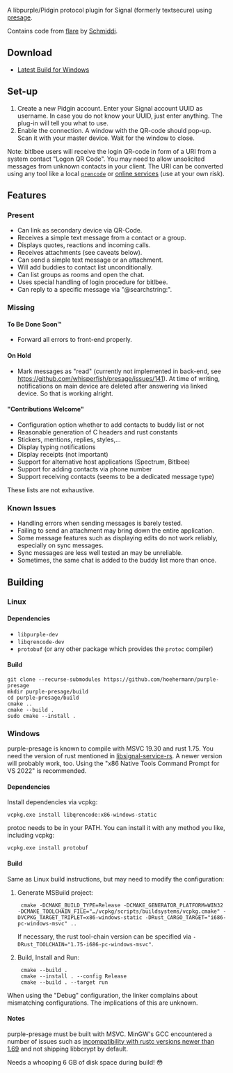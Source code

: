 A libpurple/Pidgin protocol plugin for Signal (formerly textsecure) using [presage](https://github.com/whisperfish/presage).

Contains code from [flare](https://gitlab.com/schmiddi-on-mobile/flare) by [Schmiddi](https://github.com/Schmiddiii).

## Download

* [Latest Build for Windows](https://nightly.link/hoehermann/purple-presage/workflows/build/master/libpresage.dll.zip)

## Set-up

1. Create a new Pidgin account. Enter your Signal account UUID as username. In case you do not know your UUID, just enter anything. The plug-in will tell you what to use.
2. Enable the connection. A window with the QR-code should pop-up. Scan it with your master device. Wait for the window to close.

Note: bitlbee users will receive the login QR-code in form of a URI from a system contact "Logon QR Code". You may need to allow unsolicited messages from unknown contacts in your client. The URI can be converted using any tool like a local [`qrencode`](https://www.shellhacks.com/qr-code-generator-windows-linux-macos/) or [online services](https://www.the-qrcode-generator.com/) (use at your own risk).

## Features

### Present

* Can link as secondary device via QR-Code.
* Receives a simple text message from a contact or a group.
* Displays quotes, reactions and incoming calls.
* Receives attachments (see caveats below).
* Can send a simple text message or an attachment.
* Will add buddies to contact list unconditionally.
* Can list groups as rooms and open the chat.
* Uses special handling of login procedure for bitlbee.
* Can reply to a specific message via "@searchstring:".

### Missing

#### To Be Done Soon™

* Forward all errors to front-end properly.

#### On Hold

* Mark messages as "read" (currently not implemented in back-end, see https://github.com/whisperfish/presage/issues/141). At time of writing, notifications on main device are deleted after answering via linked device. So that is working alright.

#### "Contributions Welcome"

* Configuration option whether to add contacts to buddy list or not
* Reasonable generation of C headers and rust constants
* Stickers, mentions, replies, styles,…
* Display typing notifications
* Display receipts (not important)
* Support for alternative host applications (Spectrum, Bitlbee)
* Support for adding contacts via phone number
* Support receiving contacts (seems to be a dedicated message type)

These lists are not exhaustive.

### Known Issues

* Handling errors when sending messages is barely tested.
* Failing to send an attachment may bring down the entire application.
* Some message features such as displaying edits do not work reliably, especially on sync messages.
* Sync messages are less well tested an may be unreliable.
* Sometimes, the same chat is added to the buddy list more than once.

## Building

### Linux

#### Dependencies

* `libpurple-dev`
* `libqrencode-dev`
* `protobuf` (or any other package which provides the `protoc` compiler)

#### Build

    git clone --recurse-submodules https://github.com/hoehermann/purple-presage
    mkdir purple-presage/build
    cd purple-presage/build
    cmake ..
    cmake --build .
    sudo cmake --install .

### Windows

purple-presage is known to compile with MSVC 19.30 and rust 1.75. You need the version of rust mentioned in [libsignal-service-rs](https://github.com/whisperfish/libsignal-service-rs/tree/main#note-on-supported-rust-versions). A newer version will probably work, too. Using the "x86 Native Tools Command Prompt for VS 2022" is recommended.

#### Dependencies

Install dependencies via vcpkg:

    vcpkg.exe install libqrencode:x86-windows-static

protoc needs to be in your PATH. You can install it with any method you like, including vcpkg:

    vcpkg.exe install protobuf

#### Build

Same as Linux build instructions, but may need to modify the configuration:

1. Generate MSBuild project:

        cmake -DCMAKE_BUILD_TYPE=Release -DCMAKE_GENERATOR_PLATFORM=WIN32 -DCMAKE_TOOLCHAIN_FILE="…/vcpkg/scripts/buildsystems/vcpkg.cmake" -DVCPKG_TARGET_TRIPLET=x86-windows-static -DRust_CARGO_TARGET="i686-pc-windows-msvc" ..

    If necessary, the rust tool-chain version can be specified via `-DRust_TOOLCHAIN="1.75-i686-pc-windows-msvc"`.

2. Build, Install and Run:

        cmake --build .
        cmake --install . --config Release
        cmake --build . --target run

When using the "Debug" configuration, the linker complains about mismatching configurations. The implications of this are unknown.

#### Notes

purple-presage must be built with MSVC. MinGW's GCC encountered a number of issues such as [incompatibility with rustc versions newer than 1.69](https://github.com/rust-lang/rust/issues/112368) and not shipping libbcrypt by default.

Needs a whooping 6 GB of disk space during build! 😳
